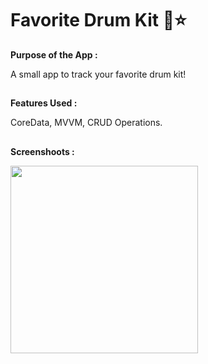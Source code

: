# Favorite Drum Kit 🥁⭐️

**Purpose of the App :**

A small app to track your favorite drum kit!

##

**Features Used :**

CoreData, MVVM, CRUD Operations.

##

**Screenshoots :**

<img src="screenshot/screenshot1.gif" width="300"/>
